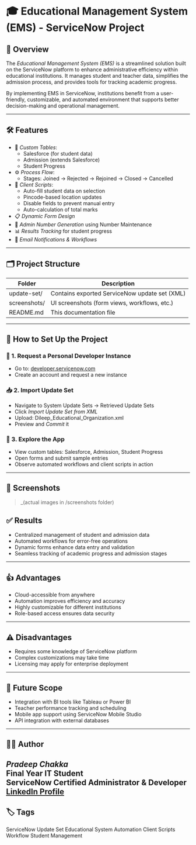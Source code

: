 # 🎓 Educational Management System (EMS) - ServiceNow Project

## 📌 Overview
The *Educational Management System (EMS)* is a streamlined solution built on the ServiceNow platform to enhance administrative efficiency within educational institutions. It manages student and teacher data, simplifies the admission process, and provides tools for tracking academic progress.

By implementing EMS in ServiceNow, institutions benefit from a user-friendly, customizable, and automated environment that supports better decision-making and operational management.

---

## 🛠 Features

- 🔖 *Custom Tables*: 
  - Salesforce (for student data)
  - Admission (extends Salesforce)
  - Student Progress
- ⚙ *Process Flow*:
  - Stages: Joined → Rejected → Rejoined → Closed → Cancelled
- 🧠 *Client Scripts*:
  - Auto-fill student data on selection
  - Pincode-based location updates
  - Disable fields to prevent manual entry
  - Auto-calculation of total marks
- 📋 *Dynamic Form Design*
- 🔢 *Admin Number Generation* using Number Maintenance
- 📊 *Results Tracking* for student progress
- 📧 *Email Notifications & Workflows*

---

## 🗂 Project Structure

| Folder          | Description                                      |
|-----------------|--------------------------------------------------|
| update-set/   | Contains exported ServiceNow update set (XML)    |
| screenshots/  | UI screenshots (form views, workflows, etc.)     |
| README.md     | This documentation file                          |

---

## 🚀 How to Set Up the Project

### 🧾 1. Request a Personal Developer Instance
- Go to: [developer.servicenow.com](https://developer.servicenow.com)
- Create an account and request a new instance

### 📥 2. Import Update Set
- Navigate to System Update Sets → Retrieved Update Sets
- Click *Import Update Set from XML*
- Upload: Dileep_Educational_Organization.xml
- Preview and *Commit* it

### 🧪 3. Explore the App
- View custom tables: Salesforce, Admission, Student Progress
- Open forms and submit sample entries
- Observe automated workflows and client scripts in action

---

## 📸 Screenshots

> _(actual images in /screenshots folder)



## ✅ Results

- Centralized management of student and admission data
- Automated workflows for error-free operations
- Dynamic forms enhance data entry and validation
- Seamless tracking of academic progress and admission stages

---

## 👍 Advantages

- Cloud-accessible from anywhere
- Automation improves efficiency and accuracy
- Highly customizable for different institutions
- Role-based access ensures data security

---

## ⚠ Disadvantages

- Requires some knowledge of ServiceNow platform
- Complex customizations may take time
- Licensing may apply for enterprise deployment

---

## 🔮 Future Scope

- Integration with BI tools like Tableau or Power BI
- Teacher performance tracking and scheduling
- Mobile app support using ServiceNow Mobile Studio
- API integration with external databases

---

## 👨‍💻 Author

*Pradeep Chakka*  
Final Year IT Student  
ServiceNow Certified Administrator & Developer
[LinkedIn Profile](https://www.linkedin.com/in/pradeep-ch-a63933254/) 
---

## 🏷 Tags

ServiceNow Update Set Educational System Automation Client Scripts Workflow Student Management
